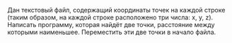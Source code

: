 Дан текстовый файл, содержащий координаты точек на каждой строке (таким образом, на каждой строке расположено три числа: x, y, z). Написать программу, которая найдёт две точки, расстояние между которыми наименьшее. Переместить эти две точки в начало файла.
